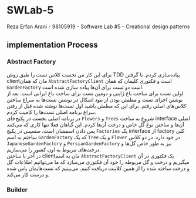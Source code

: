 # SWLab-5
Reza Erfan Arani - 98105919 - Software Lab #5 - Creational design patterns

## implementation Process
### Abstract Factory
برای این کار من نخست کلاس تست را طبق روش TDD پیاده‌سازی کردم. با گرفتن clientمان که همان `AbstractFactoryClient` است و فکتوری کلیمان که همان `GardenFactory` است دو تست برای آن‌ها پیاده سازی شده است. 
<br> 
اولین تست برای ساخت باغ ژاپنی و دومین تست برای ساخت باغ ایرانی است. بعد از نوشتن اجزای تست و مطمئن بودن از نبود اشکال در نوشتن تست‌ها به سراغ ساختن کلاس‌های اصلی رفتم. برای این که مطمئن باشید اول تست‌ها نوشته شده قبل از رفتن سراغ برنامه اصلی تست‌ها را کامیت کردم.
<br>
در برنامه اصلی نخست در پکیج‌خای `Flowers` و `Trees` شروع به ساخت interface اصلی آن‌ها و ساختن نوع گل خاص و درخت آن‌ها کردم. این گیاهان فعلا تنها کاری که می‌کنند پس دادن اسمشان است. سسپس در پکیج `Factories` یک interface از factory کلی ساختم به اسم `GardenFactory` که یک `Tree` و یک `Flower` در خود دارد. در دو کلاس `JapaneseGardenFactory` و `PersianGardenFactory` نیز به طور خاص گل‌ها و درخت‌های مربوط به اون کشور را می‌سازیم. 
<br>
در آخر با ساختن clientمان به اسم `AbstractFactoryClient` یک فکتوری در آن میگیریم و درخت و گل مربوطه را خود آن فکتوری می‌سازد که ما می‌توانیم اظلاعات گل و درخت ساخته شده را از همین کلاینت دریافت کنیم. می‌بینیم که تست‌هایمان پاس شده و درست کار می‌کند.
### Builder
